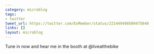 ```yaml
---
category: microblog
tags:
- twitter
tweet_url: https://twitter.com/ExMember/status/221449490509475840
links: []
layout: microblog
---
```

Tune in now and hear me in the booth at @liveatthebike
